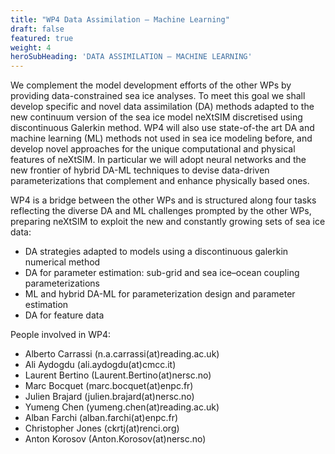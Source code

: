 ```yaml
---
title: "WP4 Data Assimilation — Machine Learning"
draft: false
featured: true
weight: 4
heroSubHeading: 'DATA ASSIMILATION — MACHINE LEARNING'
---
```



We complement the model development efforts of the other WPs by providing data-constrained sea ice analyses.
To meet this goal we shall develop specific and novel data assimilation (DA) methods adapted to the new continuum version of the sea ice model neXtSIM discretised using discontinuous Galerkin method. WP4 will also use state-of-the art DA and machine learning (ML) methods not used in sea ice modeling before, and develop novel approaches for the unique computational and physical features of neXtSIM. In particular we will adopt neural networks and the new frontier of hybrid DA-ML techniques to devise data-driven parameterizations that complement and enhance physically based ones.

WP4 is a bridge between the other WPs and is structured along four tasks reflecting the diverse DA and ML challenges prompted by the other WPs, preparing neXtSIM to exploit the new and constantly growing sets of sea ice data:

 - DA strategies adapted to models using a discontinuous galerkin numerical method
 - DA for parameter estimation: sub-grid and sea ice–ocean coupling parameterizations
 - ML and hybrid DA-ML for parameterization design and parameter estimation
 - DA for feature data

People involved in WP4:

 - Alberto Carrassi (n.a.carrassi(at)reading.ac.uk)
 - Ali Aydogdu (ali.aydogdu(at)cmcc.it)
 - Laurent Bertino (Laurent.Bertino(at)nersc.no)
 - Marc Bocquet (marc.bocquet(at)enpc.fr)
 - Julien Brajard (julien.brajard(at)nersc.no)
 - Yumeng Chen (yumeng.chen(at)reading.ac.uk)
 - Alban Farchi (alban.farchi(at)enpc.fr)
 - Christopher Jones (ckrtj(at)renci.org)
 - Anton Korosov (Anton.Korosov(at)nersc.no)
 
